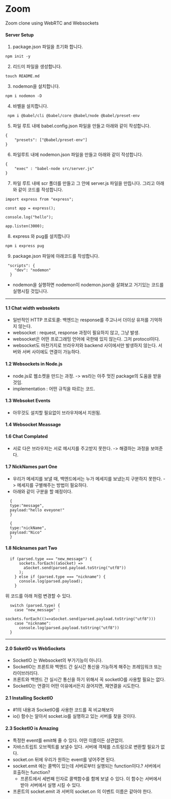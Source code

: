 # Zoom

Zoom clone using WebRTC and Websockets

#### Server Setup

1. package.json 파일을 초기화 합니다.

```
npm init -y
```

2. 리드미 파일을 생성합니다.

```
touch README.md
```

3. nodemon을 설치합니다.

```
npm i nodemon -D
```

4. 바벨을 설치합니다.

```
 npm i @babel/cli @babel/core @babel/node @babel/preset-env
```

5. 파일 루트 내에 babel.config.json 파일을 만들고 아래와 같이 작성합니다.

```
{
    "presets": ["@babel/preset-env"]
}
```

6. 파일루트 내에 nodemon.json 파일을 만들고 아래와 같이 작성합니다.

```
{
    "exec" : "babel-node src/server.js"
}
```

7. 파일 루트 내에 scr 폴더를 만들고 그 안에 server.js 파일을 만듭니다. 그리고 아래와 같이 코드를 작성합니다.

```
import express from "express";

const app = express();

console.log("hello");

app.listen(3000);
```

8. express 와 pug를 설치합니다

```
npm i express pug
```

9. package.json 파일에 아래코드를 작성합니다.

```
 "scripts": {
    "dev": "nodemon"
  }
```

- nodemon을 실행하면 nodemon이 nodemon.json을 살펴보고 거기있는 코드를 실행시킬 것입니다.

---

#### 1.1 Chat width websokets

- 일반적인 HTTP 프로토콜: 백엔드는 response를 주고나서 더이상 유저를 기억하지 않는다.
- websocket : request, response 과정이 필요하지 않고, 그냥 발생.
- websocket은 어떤 프로그래밍 언어에 국한돼 있지 않는다. 그저 protocol이다.
- websocket도 마찬가지로 브라우저와 backend 사이에서만 발생하지 않는다. 서버와 서버 사이에도 연결이 가능하다.

#### 1.2 Websockets in Node.js

- node.js로 웹소켓을 만드는 과정. -> ws라는 아주 멋진 package의 도움을 받을 것임.
- implementation : 어떤 규칙을 따르는 코드.

#### 1.3 Websoket Events

- 아무것도 설치할 필요없이 브라우저에서 지원됨.

#### 1.4 Websocket Meassage

#### 1.6 Chat Complated

- 서로 다은 브라우저는 서로 메시지를 주고받지 못한다. -> 해결하는 과정을 보여준다.

#### 1.7 NickNames part One

- 우리가 메세지를 보낼 때, 백엔드에서는 누가 메세지를 보냈는지 구분하지 못한다. -> 메세지를 구별해주는 방법이 필요하다.
- 아래와 같이 구분을 할 예정이다.

```
  {
  type:"message",
  payload:"hello eveyone!"
  }

  {
  type:"nickName",
  payload:"Nico"
  }
```

#### 1.8 Nicknames part Two

```
  if (parsed.type === "new_message") {
      sockets.forEach((aSocket) =>
        aSocket.send(parsed.payload.toString("utf8"))
      );
    } else if (parsed.type === "nickname") {
      console.log(parsed.payload);
    }
```

위 코드를 아래 처럼 변경할 수 있다.

```
  switch (parsed.type) {
    case "new_message" :
      sockets.forEach(()=>aSocket.send(parsed.payload.toString("utf8")))
    case "nickname":
      console.log(parsed.payload.toString("utf8"))
  }
```

---

#### 2.0 SoketIO vs WebSockets

- SocketIO 는 Websocket의 부가기능이 아니다.
- SocketIO는 프론트와 백엔드 간 실시간 통신을 가능하게 해주는 프레임워크 또는 라이브러리다.
- 프론트와 백엔드 간 실시간 통신을 하기 위해서 꼭 socketIO를 사용할 필요는 없다.
- SocketIO는 연결이 어떤 이유에서든지 끊어지면, 재연결을 시도한다.

#### 2.1 Installing SocketIO

- #1의 내용과 SocketIO를 사용한 코드를 꼭 비교해보자
- io() 함수는 알아서 socket.io를 실행하고 있는 서버를 찾을 것이다.

#### 2.3 SocketIO is Amazing

- 특정한 event를 emit해 줄 수 있다. 어떤 이름이든 상관없이.
- 자바스트립트 오브젝트를 보낼수 있다. 서버에 객체를 스트링으로 변환할 필요가 없다.
- socket.on 뒤에 우리가 원하는 event를 넣어주면 된다.
- socket.emit 에는 콜백이 있는데 서버로부터 실행되는 function이다.? 서버에서 호출하는 function?
  - 프론트에서 세번째 인자로 콜백함수를 함께 보낼 수 있다. 이 함수는 서버에서 받아 서버에서 실행 시킬 수 있다.
- 프론트의 socket.emit 과 서버의 socket.on 의 이벤트 이름은 같아야 한다.
